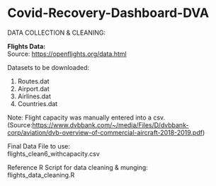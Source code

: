 # Covid-Recovery-Dashboard-DVA


DATA COLLECTION & CLEANING:

**Flights Data:**   
Source: https://openflights.org/data.html  
  
Datasets to be downloaded:  
1. Routes.dat  
2. Airport.dat  
3. Airlines.dat  
4. Countries.dat  
  
Note: Flight capacity was manually entered into a csv. (Source:https://www.dvbbank.com/~/media/Files/D/dvbbank-corp/aviation/dvb-overview-of-commercial-aircraft-2018-2019.pdf)    
  
Final Data File to use:  
flights_clean6_withcapacity.csv  
  
Reference R Script for data cleaning & munging:  
flights_data_cleaning.R
